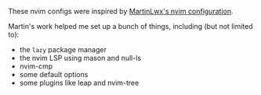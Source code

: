 These nvim configs were inspired by [MartinLwx's nvim configuration](https://github.com/MartinLwx/dotfiles/tree/394a8cc9dc95c3cbbd0eff014943c7228a545f14/nvim).

Martin's work helped me set up a bunch of things, including (but not limited to):
- the `lazy` package manager
- the nvim LSP using mason and null-ls
- nvim-cmp
- some default options
- some plugins like leap and nvim-tree
